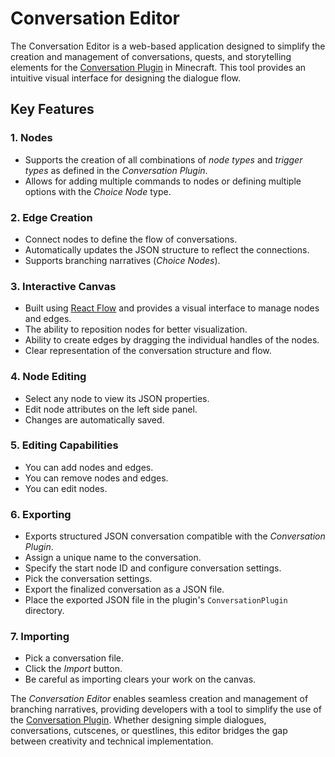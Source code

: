 # Conversation Editor

The Conversation Editor is a web-based application designed to simplify the creation and management of conversations, quests, and storytelling elements for the [Conversation Plugin](https://github.com/sadge02/conversation-plugin) in Minecraft. This tool provides an intuitive visual interface for designing the dialogue flow.

## Key Features

### 1. Nodes

* Supports the creation of all combinations of *node types* and *trigger types* as defined in the *Conversation Plugin*.
* Allows for adding multiple commands to nodes or defining multiple options with the *Choice Node* type.

### 2. Edge Creation

* Connect nodes to define the flow of conversations.
* Automatically updates the JSON structure to reflect the connections.
* Supports branching narratives (*Choice Nodes*).

### 3. Interactive Canvas

* Built using [React Flow](https://reactflow.dev/) and provides a visual interface to manage nodes and edges.
* The ability to reposition nodes for better visualization.
* Ability to create edges by dragging the individual handles of the nodes.
* Clear representation of the conversation structure and flow.

### 4. Node Editing

* Select any node to view its JSON properties.
* Edit node attributes on the left side panel.
* Changes are automatically saved.

### 5. Editing Capabilities

* You can add nodes and edges.
* You can remove nodes and edges.
* You can edit nodes.

### 6. Exporting

* Exports structured JSON conversation compatible with the *Conversation Plugin*.
* Assign a unique name to the conversation.
* Specify the start node ID and configure conversation settings.
* Pick the conversation settings.
* Export the finalized conversation as a JSON file.
* Place the exported JSON file in the plugin's `ConversationPlugin` directory.

### 7. Importing

* Pick a conversation file.
* Click the *Import* button.
* Be careful as importing clears your work on the canvas.

The *Conversation Editor* enables seamless creation and management of branching narratives, providing developers with a tool to simplify the use of the [Conversation Plugin](https://github.com/sadge02/conversation-plugin). Whether designing simple dialogues, conversations, cutscenes, or questlines, this editor bridges the gap between creativity and technical implementation.
